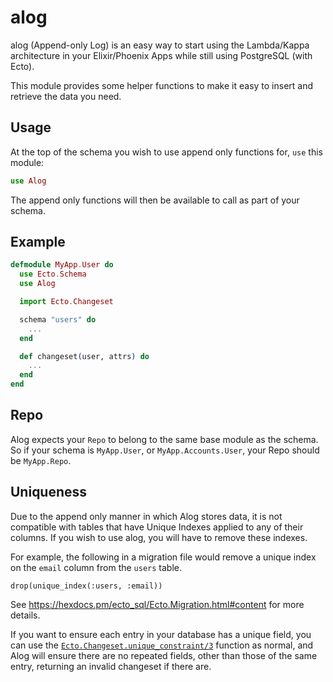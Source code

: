 # alog
alog (Append-only Log) is an easy way to start using the Lambda/Kappa architecture in your Elixir/Phoenix Apps while still using PostgreSQL (with Ecto).

This module provides some helper functions to make it easy to insert and retrieve the data you need.

## Usage

  At the top of the schema you wish to use append only functions for, `use` this module:

  ``` elixir
  use Alog
  ```

  The append only functions will then be available to call as part of your schema.

  ## Example

  ``` elixir
  defmodule MyApp.User do
    use Ecto.Schema
    use Alog

    import Ecto.Changeset

    schema "users" do
      ...
    end

    def changeset(user, attrs) do
      ...
    end
  end
  ```

  ## Repo
  
  Alog expects your `Repo` to belong to the same base module as the schema.
  So if your schema is `MyApp.User`, or `MyApp.Accounts.User`, your Repo should be `MyApp.Repo`.

  ## Uniqueness

  Due to the append only manner in which Alog stores data, it is not compatible with tables that have Unique Indexes applied to any of their columns. If you wish to use alog, you will have to remove these indexes.

  For example, the following in a migration file would remove a unique index on the `email` column from the `users` table.

  ```
  drop(unique_index(:users, :email))
  ```

  See https://hexdocs.pm/ecto_sql/Ecto.Migration.html#content for more details.

  If you want to ensure each entry in your database has a unique field, you can use the [`Ecto.Changeset.unique_constraint/3`](https://hexdocs.pm/ecto/Ecto.Changeset.html#unique_constraint/3) function as normal, and Alog will ensure there are no repeated fields, other than those of the same entry, returning an invalid changeset if there are.